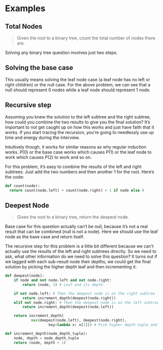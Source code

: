 # Examples

## Total Nodes

> Given the root to a binary tree, count the total number of nodes there are.

Solving any binary tree question involves just two steps.

## Solving the base case

This usually means solving the leaf node case (a leaf node has no left or right children) or the null case. 
For the above problem, we can see that a null should represent 0 nodes while a leaf node should represent 1 node.

## Recursive step

Assuming you knew the solution to the left subtree and the right subtree, how could you combine the two results to give you the final solution? It’s important to not get caught up on how this works and just have faith that it works. If you start tracing the recursion, you’re going to needlessly use up time and energy during the interview. 

Intuitively though, it works for similar reasons as why regular induction works.  P(0) or the base case works which causes P(1) or the leaf node to work which causes P(2) to work and so on. 

For this problem, it’s easy to combine the results of the left and right subtrees. Just add the two numbers and then another 1 for the root. Here’s the code:

```python
def count(node):
  return count(node.left) + count(node.right) + 1 if node else 0
```

## Deepest Node

> Given the root to a binary tree, return the deepest node.

Base case for this question actually can’t be null, because it’s not a real result that can be combined (null is not a node). Here we should use the leaf node as the base case and return itself.

The recursive step for this problem is a little bit different because we can’t actually use the results of the left and right subtrees directly. So we need to ask, what other information do we need to solve this question? It turns out if we tagged with each sub-result node their depths, we could get the final solution by picking the higher depth leaf and then incrementing it:

```python
def deepest(node):
    if node and not node.left and not node.right:
        return (node, 1) # Leaf and its depth

    if not node.left: # Then the deepest node is on the right subtree
        return increment_depth(deepest(node.right))
    elif not node.right: # Then the deepest node is on the left subtree
        return increment_depth(deepest(node.left))

    return increment_depth(
            max(deepest(node.left), deepest(node.right),
                    key=lambda x: x[1])) # Pick higher depth tuple and then increment its depth

def increment_depth(node_depth_tuple):
    node, depth = node_depth_tuple
    return (node, depth + 1)
```